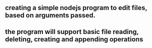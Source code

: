 ## creating a simple nodejs program to edit files, based on arguments passed.
## the program will support basic file reading, deleting, creating and appending operations
